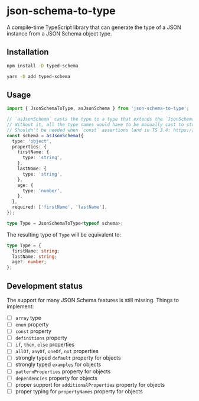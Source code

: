 # json-schema-to-type

A compile-time TypeScript library that can generate the type of a JSON instance from a JSON Schema object type.

## Installation

```bash
npm install -D typed-schema
```

```bash
yarn -D add typed-schema
```

## Usage

```typescript
import { JsonSchemaToType, asJsonSchema } from 'json-schema-to-type';

// `asJsonSchema` casts the type to a type that extends the `JsonSchema` schema, while preserving the granular type information.
// Without it, all the type names would have to be manually cast to string literals (`type: 'string' as 'string'`).
// Shouldn't be needed when `const` assertions land in TS 3.4: https://github.com/Microsoft/TypeScript/pull/29510
const schema = asJsonSchema({
  type: 'object',
  properties: {
    firstName: {
      type: 'string',
    },
    lastName: {
      type: 'string',
    },
    age: {
      type: 'number',
    },
  },
  required: ['firstName', 'lastName'],
});

type Type = JsonSchemaToType<typeof schema>;
```

The resulting type of `Type` will be equivalent to:

```typescript
type Type = {
  firstName: string;
  lastName: string;
  age?: number;
};
```

## Development status

The support for many JSON Schema features is still missing. Things to implement:

- [ ] `array` type
- [ ] `enum` property
- [ ] `const` property
- [ ] `definitions` property
- [ ] `if`, `then`, `else` properties
- [ ] `allOf`, `anyOf`, `oneOf`, `not` properties
- [ ] strongly typed `default` property for objects
- [ ] strongly typed `examples` for objects
- [ ] `patternProperties` property for objects
- [ ] `dependencies` property for objects
- [ ] proper support for `additionalProperties` property for objects
- [ ] proper typing for `propertyNames` property for objects
